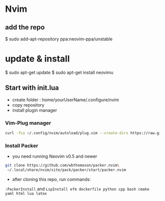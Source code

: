 # Nvim

## add the repo

$ sudo add-apt-repository ppa:neovim-ppa/unstable

# update & install

$ sudo apt-get update
$ sudo apt-get install neovimu

## Start with init.lua

- create folder : home/yourUserName/.configure/nvim
- copy repository
- install plugin manager

### Vim-Plug manager

```zsh
curl -fLo ~/.config/nvim/autoload/plug.vim --create-dirs https://raw.githubusercontent.com/junegunn/vim-plug/master/plug.vim
```
### Install Packer

- you need running Neovim v0.5 and newer
```zsh
git clone https://github.com/wbthomason/packer.nvim\
 ~/.local/share/nvim/site/pack/packer/start/packer.nvim
 ```

 - after cloning this repo, run commands:

 `:PackerInstall` and `LspInstall efm dockerfile python cpp bash cmake yaml html lua latex`
